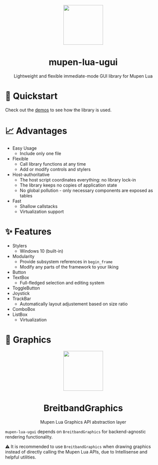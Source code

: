 <p align="center">
  <img width="128" align="center" src="https://github.com/Aurumaker72/mupen-lua-ugui/assets/48759429/cfc1beec-ba7e-4000-a845-a479ed80e780">
</p>


<h1 align="center">
  mupen-lua-ugui
</h1>
<p align="center">
  Lightweight and flexible immediate-mode GUI library for Mupen Lua
</p>

# 🚀 Quickstart
Check out the [demos](https://github.com/Aurumaker72/mupen-lua-ugui/blob/main/demos.md) to see how the library is used.

# 📈 Advantages

- Easy Usage
  - Include only one file
- Flexible
  - Call library functions at any time
  - Add or modify controls and stylers
- Host-authoritative
  - The host script coordinates everything: no library lock-in
  - The library keeps no copies of application state
  - No global pollution - only necessary components are exposed as tables
- Fast
  - Shallow callstacks
  - Virtualization support

# ✨ Features

- Stylers
  - Windows 10 (built-in)
- Modularity
  - Provide subsystem references in `begin_frame`
  - Modify any parts of the framework to your liking
- Button
- TextBox
  - Full-fledged selection and editing system
- ToggleButton
- Joystick
- TrackBar
  - Automatically layout adjustement based on size ratio 
- ComboBox
- ListBox
  - Virtualization

# 🎨 Graphics

<p align="center">
    <img width="128" align="center" src="https://user-images.githubusercontent.com/48759429/211370337-f5ce87e7-75de-4339-8ebd-401585a5f9f3.png">
</p>
<h1 align="center">
  BreitbandGraphics
</h1>
<p align="center">
  Mupen Lua Graphics API abstraction layer
</p>

`mupen-lua-ugui` depends on `BreitbandGraphics` for backend-agnostic rendering functionality.

⚠️ It is recommended to use `BreitbandGraphics` when drawing graphics instead of directly calling the Mupen Lua APIs, due to Intellisense and helpful utilities. 
